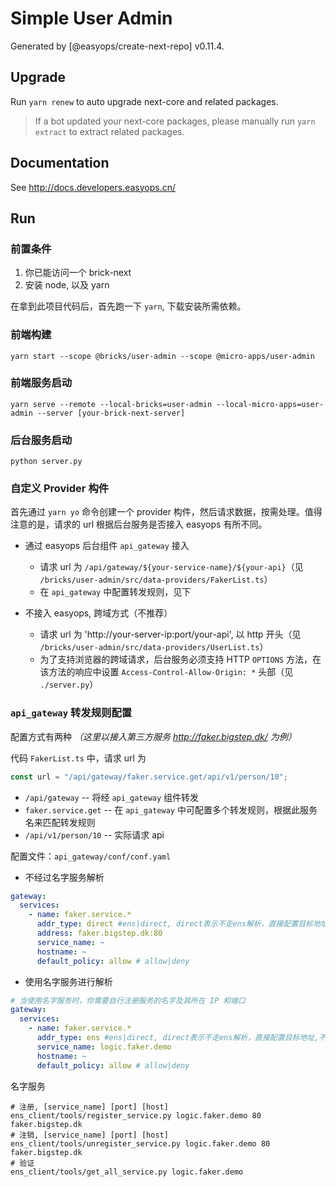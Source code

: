 # Simple User Admin

Generated by [@easyops/create-next-repo] v0.11.4.

## Upgrade

Run `yarn renew` to auto upgrade next-core and related packages.

> If a bot updated your next-core packages, please manually run `yarn extract` to extract related packages.

## Documentation

See http://docs.developers.easyops.cn/

## Run

### 前置条件

1. 你已能访问一个 brick-next
2. 安装 node, 以及 yarn

在拿到此项目代码后，首先跑一下 `yarn`, 下载安装所需依赖。

### 前端构建

```shell
yarn start --scope @bricks/user-admin --scope @micro-apps/user-admin
```

### 前端服务启动

```shell
yarn serve --remote --local-bricks=user-admin --local-micro-apps=user-admin --server [your-brick-next-server]
```

### 后台服务启动

```shell
python server.py
```

### 自定义 Provider 构件

首先通过 `yarn yo` 命令创建一个 provider 构件，然后请求数据，按需处理。值得注意的是，请求的 url 根据后台服务是否接入 easyops 有所不同。

- 通过 easyops 后台组件 `api_gateway` 接入

  - 请求 url 为 `/api/gateway/${your-service-name}/${your-api}`（见 `/bricks/user-admin/src/data-providers/FakerList.ts`）
  - 在 `api_gateway` 中配置转发规则，见下

- 不接入 easyops, 跨域方式（不推荐）
  - 请求 url 为 'http://your-server-ip:port/your-api', 以 http 开头（见 `/bricks/user-admin/src/data-providers/UserList.ts`）
  - 为了支持浏览器的跨域请求，后台服务必须支持 HTTP `OPTIONS` 方法，在该方法的响应中设置 `Access-Control-Allow-Origin: *` 头部（见 `./server.py`）

### `api_gateway` 转发规则配置

配置方式有两种 _（这里以接入第三方服务 http://faker.bigstep.dk/ 为例）_

代码 `FakerList.ts` 中，请求 url 为

```ts
const url = "/api/gateway/faker.service.get/api/v1/person/10";
```

- `/api/gateway` -- 将经 `api_gateway` 组件转发
- `faker.service.get` -- 在 `api_gateway` 中可配置多个转发规则，根据此服务名来匹配转发规则
- `/api/v1/person/10` -- 实际请求 api

配置文件：`api_gateway/conf/conf.yaml`

- 不经过名字服务解析

```yaml
gateway:
  services:
    - name: faker.service.*
      addr_type: direct #ens|direct, direct表示不走ens解析，直接配置目标地址,不填时默认为ens
      address: faker.bigstep.dk:80
      service_name: ~
      hostname: ~
      default_policy: allow # allow|deny
```

- 使用名字服务进行解析

```yaml
# 当使用名字服务时，你需要自行注册服务的名字及其所在 IP 和端口
gateway:
  services:
    - name: faker.service.*
      addr_type: ens #ens|direct, direct表示不走ens解析，直接配置目标地址,不填时默认为ens
      service_name: logic.faker.demo
      hostname: ~
      default_policy: allow # allow|deny
```

名字服务

```shell
# 注册, [service_name] [port] [host]
ens_client/tools/register_service.py logic.faker.demo 80 faker.bigstep.dk
# 注销, [service_name] [port] [host]
ens_client/tools/unregister_service.py logic.faker.demo 80 faker.bigstep.dk
# 验证
ens_client/tools/get_all_service.py logic.faker.demo
```
